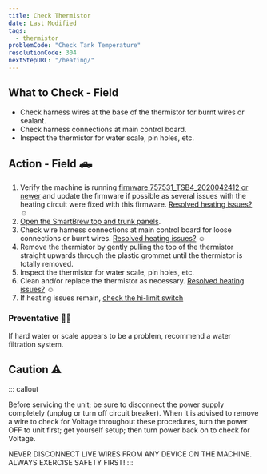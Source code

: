 ```yaml
---
title: Check Thermistor 
date: Last Modified 
tags:
  - thermistor
problemCode: "Check Tank Temperature"
resolutionCode: 304
nextStepURL: "/heating/"
---
```

## What to Check - Field

- Check harness wires at the base of the thermistor for burnt wires or sealant.
- Check harness connections at main control board.
- Inspect the thermistor for water scale, pin holes, etc.

## Action - Field 🛻

1. Verify the machine is running [firmware 757531_TSB4_2020042412 or newer](/smartbrew/kb/outdated-firmware/) and update the firmware if possible as several issues with the heating circuit were fixed with this firmware. [Resolved heating issues?](/smartbrew/kb/resolutions#305) ☺️
2. [Open the SmartBrew top and trunk panels](/smartbrew/kb/open-smartbrew/).
3. Check wire harness connections at main control board for loose connections or burnt wires. [Resolved heating issues?](/smartbrew/kb/resolutions#309) ☺️
4.  Remove the thermistor by gently pulling the top of the thermistor straight upwards through the plastic grommet until the thermistor is totally removed.
5. Inspect the thermistor for water scale, pin holes, etc.
6. Clean and/or replace the thermistor as necessary. [Resolved heating issues?](/smartbrew/kb/resolutions#304) ☺️
7. If heating issues remain, [check the hi-limit switch](/smartbrew/kb/check-hi-limit/)

### Preventative 👨‍⚕️

If hard water or scale appears to be a problem, recommend a water filtration system.

##  Caution ⚠️

::: callout

Before servicing the unit; be sure to disconnect the power supply completely (unplug or turn off circuit breaker). When it is advised to remove a wire to check for Voltage throughout these procedures, turn the power OFF to unit first; get yourself setup; then turn power back on to check for Voltage.

NEVER DISCONNECT LIVE WIRES FROM ANY DEVICE ON THE MACHINE. ALWAYS EXERCISE SAFETY FIRST!
:::
